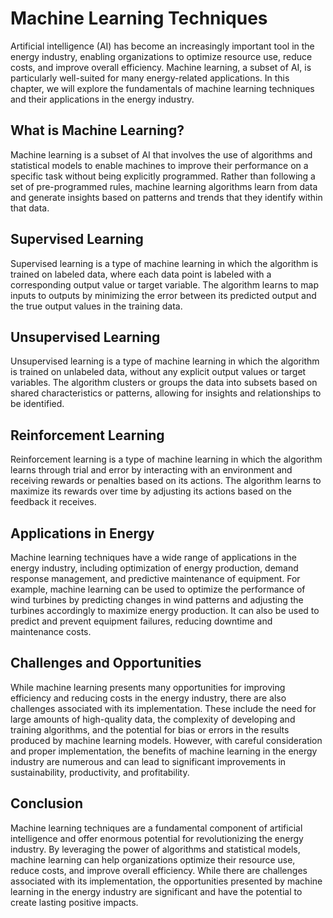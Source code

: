 Machine Learning Techniques
==============================================================================================

Artificial intelligence (AI) has become an increasingly important tool in the energy industry, enabling organizations to optimize resource use, reduce costs, and improve overall efficiency. Machine learning, a subset of AI, is particularly well-suited for many energy-related applications. In this chapter, we will explore the fundamentals of machine learning techniques and their applications in the energy industry.

What is Machine Learning?
-------------------------

Machine learning is a subset of AI that involves the use of algorithms and statistical models to enable machines to improve their performance on a specific task without being explicitly programmed. Rather than following a set of pre-programmed rules, machine learning algorithms learn from data and generate insights based on patterns and trends that they identify within that data.

Supervised Learning
-------------------

Supervised learning is a type of machine learning in which the algorithm is trained on labeled data, where each data point is labeled with a corresponding output value or target variable. The algorithm learns to map inputs to outputs by minimizing the error between its predicted output and the true output values in the training data.

Unsupervised Learning
---------------------

Unsupervised learning is a type of machine learning in which the algorithm is trained on unlabeled data, without any explicit output values or target variables. The algorithm clusters or groups the data into subsets based on shared characteristics or patterns, allowing for insights and relationships to be identified.

Reinforcement Learning
----------------------

Reinforcement learning is a type of machine learning in which the algorithm learns through trial and error by interacting with an environment and receiving rewards or penalties based on its actions. The algorithm learns to maximize its rewards over time by adjusting its actions based on the feedback it receives.

Applications in Energy
----------------------

Machine learning techniques have a wide range of applications in the energy industry, including optimization of energy production, demand response management, and predictive maintenance of equipment. For example, machine learning can be used to optimize the performance of wind turbines by predicting changes in wind patterns and adjusting the turbines accordingly to maximize energy production. It can also be used to predict and prevent equipment failures, reducing downtime and maintenance costs.

Challenges and Opportunities
----------------------------

While machine learning presents many opportunities for improving efficiency and reducing costs in the energy industry, there are also challenges associated with its implementation. These include the need for large amounts of high-quality data, the complexity of developing and training algorithms, and the potential for bias or errors in the results produced by machine learning models. However, with careful consideration and proper implementation, the benefits of machine learning in the energy industry are numerous and can lead to significant improvements in sustainability, productivity, and profitability.

Conclusion
----------

Machine learning techniques are a fundamental component of artificial intelligence and offer enormous potential for revolutionizing the energy industry. By leveraging the power of algorithms and statistical models, machine learning can help organizations optimize their resource use, reduce costs, and improve overall efficiency. While there are challenges associated with its implementation, the opportunities presented by machine learning in the energy industry are significant and have the potential to create lasting positive impacts.
